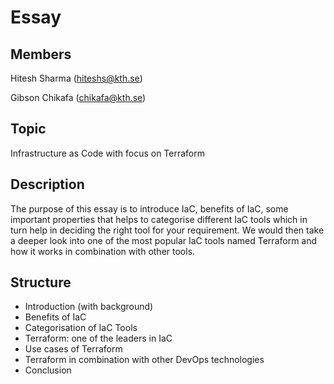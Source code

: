 # Essay
## Members
Hitesh Sharma (hiteshs@kth.se)

Gibson Chikafa (chikafa@kth.se)

## Topic
Infrastructure as Code with focus on Terraform

## Description
The purpose of this essay is to introduce IaC, benefits of IaC, some important properties that helps to categorise different IaC tools which in turn help in deciding the right tool for your requirement. We would then take a deeper look into one of the most popular IaC tools named Terraform and how it works in combination with other tools.

## Structure
- Introduction (with background)
- Benefits of IaC
- Categorisation of IaC Tools
- Terraform: one of the leaders in IaC
- Use cases of Terraform
- Terraform in combination with other DevOps technologies
- Conclusion

